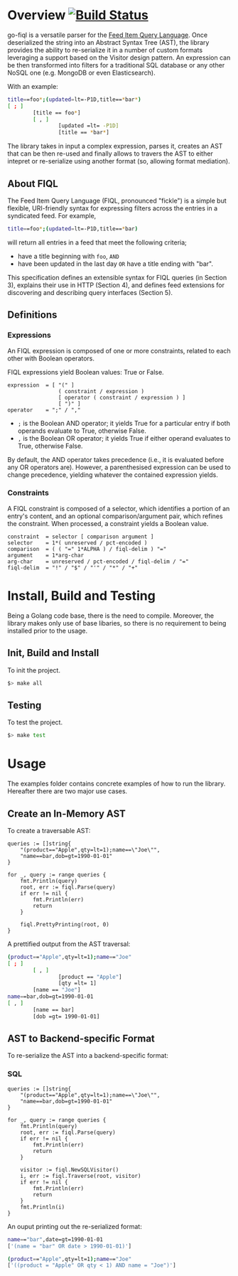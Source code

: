 # Overview [![Build Status](https://travis-ci.org/hailpam/go-fiql.svg?branch=main)](https://travis-ci.org/hailpam/go-fiql)
go-fiql is a versatile parser for the [Feed Item Query Language](https://tools.ietf.org/html/draft-nottingham-atompub-fiql-00). Once deserialized the string into an Abstract Syntax Tree (AST), the library provides the ability to re-serialize it in a number of custom formats leveraging a support based on the Visitor design pattern. An expression can be then transformed into filters for a traditional SQL database or any other NoSQL one (e.g. MongoDB or even Elasticsearch).

With an example:

```bash
title==foo*;(updated=lt=-P1D,title==*bar*)
[ ; ]
        [title == foo*]
        [ , ]
                [updated =lt= -P1D]
                [title == *bar*]
```

The library takes in input a complex expression, parses it, creates an AST that can be then re-used and finally allows to travers the AST to either intepret or re-serialize using another format (so, allowing format mediation).

## About FIQL
The Feed Item Query Language (FIQL, pronounced "fickle") is a simple
but flexible, URI-friendly syntax for expressing filters across the
entries in a syndicated feed.  For example,

```bash
title==foo*;(updated=lt=-P1D,title==*bar)
```

will return all entries in a feed that meet the following criteria;

- have a title beginning with ```foo```, ```AND```
- have been updated in the last day ```OR``` have a title ending with
"bar".

This specification defines an extensible syntax for FIQL queries (in
Section 3), explains their use in HTTP (Section 4), and defines feed
extensions for discovering and describing query interfaces
(Section 5).

## Definitions
### Expressions
An FIQL expression is composed of one or more constraints, related to
each other with Boolean operators.

FIQL expressions yield Boolean values: True or False.

```
expression  = [ "(" ]
                ( constraint / expression )
                [ operator ( constraint / expression ) ]
                [ ")" ]
operator    = ";" / ","
```

- ```;``` is the Boolean AND operator; it yields True for a particular
entry if both operands evaluate to True, otherwise False.
- ```,``` is the Boolean OR operator; it yields True if either operand
evaluates to True, otherwise False.

By default, the AND operator takes precedence (i.e., it is evaluated
before any OR operators are).  However, a parenthesised expression
can be used to change precedence, yielding whatever the contained
expression yields.


### Constraints
A FIQL constraint is composed of a selector, which identifies a
portion of an entry's content, and an optional comparison/argument
pair, which refines the constraint.  When processed, a constraint
yields a Boolean value.

```
constraint  = selector [ comparison argument ]
selector    = 1*( unreserved / pct-encoded )
comparison  = ( ( "=" 1*ALPHA ) / fiql-delim ) "="
argument    = 1*arg-char
arg-char    = unreserved / pct-encoded / fiql-delim / "="
fiql-delim  = "!" / "$" / "'" / "*" / "+"
```

# Install, Build and Testing
Being a Golang code base, there is the need to compile. Moreover, the library makes only use of base libaries, so there is no requirement to being installed prior to the usage.

## Init, Build and Install
To init the project.

```bash
$> make all
```

## Testing
To test the project.

```bash
$> make test
```

# Usage
The examples folder contains concrete examples of how to run the library. Hereafter there are two major use cases.

## Create an In-Memory AST
To create a traversable AST:

```golang
queries := []string{
    "(product=="Apple",qty=lt=1);name==\"Joe\"",
    "name==bar,dob=gt=1990-01-01"
}

for _, query := range queries {
    fmt.Println(query)
    root, err := fiql.Parse(query)
    if err != nil {
        fmt.Println(err)
        return
    }

    fiql.PrettyPrinting(root, 0)
}
```

A prettified output from the AST traversal:

```bash
(product=="Apple",qty=lt=1);name=="Joe"
[ ; ]
        [ , ]
                [product == "Apple"]
                [qty =lt= 1]
        [name == "Joe"]
name==bar,dob=gt=1990-01-01
[ , ]
        [name == bar]
        [dob =gt= 1990-01-01]
```

## AST to Backend-specific Format 
To re-serialize the AST into a backend-specific format:

### SQL

```golang
queries := []string{
    "(product=="Apple",qty=lt=1);name==\"Joe\"",
    "name==bar,dob=gt=1990-01-01"
}

for _, query := range queries {
    fmt.Println(query)
    root, err := fiql.Parse(query)
    if err != nil {
        fmt.Println(err)
        return
    }

    visitor := fiql.NewSQLVisitor()
    i, err := fiql.Traverse(root, visitor)
    if err != nil {
        fmt.Println(err)
        return
    }
    fmt.Println(i)
}
```

An ouput printing out the re-serialized format:

```bash
name=="bar",date=gt=1990-01-01
['(name = "bar" OR date > 1990-01-01)']

(product=="Apple",qty=lt=1);name=="Joe"
['((product = "Apple" OR qty < 1) AND name = "Joe")']
```
